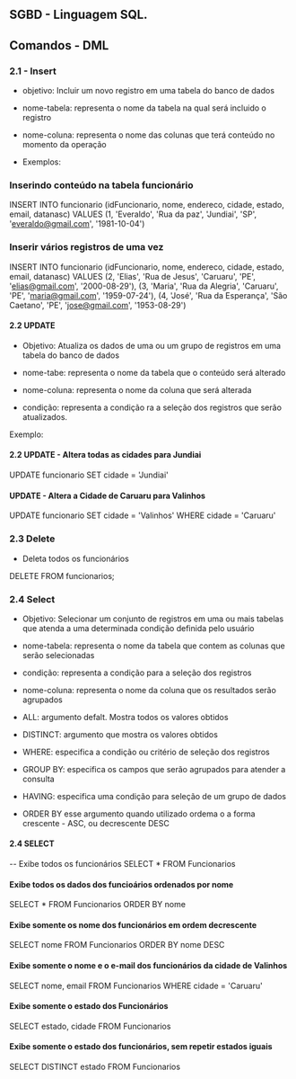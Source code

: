 ## SGBD - Linguagem SQL.
## Comandos - DML

### 2.1 - Insert
- objetivo: Incluir um novo registro em uma tabela do banco de dados
- nome-tabela: representa o nome da tabela na qual será incluido o registro
- nome-coluna: representa o nome das colunas que terá conteúdo no momento da operação

- Exemplos:
### Inserindo conteúdo na tabela funcionário

INSERT INTO funcionario
(idFuncionario, nome, endereco, cidade, estado, email, datanasc)
VALUES
(1, 'Everaldo', 'Rua da paz', 'Jundiai', 'SP', 'everaldo@gmail.com', '1981-10-04')

### Inserir vários registros de uma vez

INSERT INTO funcionario
(idFuncionario, nome, endereco, cidade, estado, email, datanasc)
VALUES
(2, 'Elias', 'Rua de Jesus', 'Caruaru', 'PE', 'elias@gmail.com', '2000-08-29'),
(3, 'Maria', 'Rua da Alegria', 'Caruaru', 'PE', 'maria@gmail.com', '1959-07-24'),
(4, 'José', 'Rua da Esperança', 'São Caetano', 'PE', 'jose@gmail.com', '1953-08-29')


#### 2.2 UPDATE
- Objetivo: Atualiza os dados de uma ou um grupo de registros em uma tabela do banco de dados

- nome-tabe: representa o nome da tabela que o conteúdo será alterado
- nome-coluna: representa o nome da coluna que será alterada
- condição: representa a condição ra a seleção dos registros que serão atualizados.

Exemplo:

#### 2.2 UPDATE - Altera todas as cidades para Jundiai

UPDATE funcionario SET
cidade = 'Jundiai'

#### UPDATE - Altera a Cidade de Caruaru para Valinhos

UPDATE funcionario SET
cidade = 'Valinhos'
WHERE cidade = 'Caruaru'

### 2.3 Delete
- Deleta todos os funcionários


DELETE FROM funcionarios;

### 2.4 Select
- Objetivo: Selecionar um conjunto de registros em uma ou mais tabelas que atenda a uma determinada condição definida pelo usuário

- nome-tabela: representa o nome da tabela que contem as colunas que serão selecionadas
- condição: representa a condição para a seleção dos registros
- nome-coluna: representa o nome da coluna que os resultados serão agrupados

- ALL: argumento defalt. Mostra todos os valores obtidos
- DISTINCT: argumento que mostra os valores obtidos
- WHERE: especifica a condição ou critério de seleção dos registros
- GROUP BY: especifica os campos que serão agrupados para atender a consulta
- HAVING: especifica uma condição para seleção de um grupo de dados
- ORDER BY esse argumento quando utilizado ordema o a forma crescente - ASC, ou decrescente DESC

#### 2.4 SELECT
-- Exibe todos os funcionários
SELECT *
FROM Funcionarios

#### Exibe todos os dados dos funcioários ordenados por nome
SELECT *
FROM Funcionarios
ORDER BY nome

####  Exibe somente os nome dos funcionários em ordem decrescente
SELECT nome
FROM Funcionarios
ORDER BY nome DESC

#### Exibe somente o nome e o e-mail dos funcionários da cidade de Valinhos
SELECT nome, email
FROM Funcionarios
WHERE cidade = 'Caruaru'

#### Exibe somente o estado dos Funcionários
SELECT estado, cidade
FROM Funcionarios

#### Exibe somente o estado dos funcionários, sem repetir estados iguais
SELECT DISTINCT estado
FROM Funcionarios 






 
 


